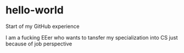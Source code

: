 # hello-world
Start of my GitHub experience

I am a fucking EEer who wants to tansfer my specialization into CS just because of job perspective

